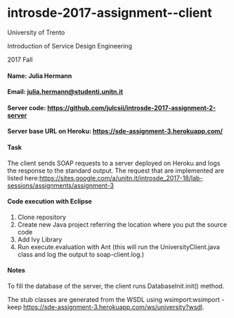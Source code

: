# introsde-2017-assignment--client
University of Trento

Introduction of Service Design Engineering 

2017 Fall

#### Name: Julia Hermann
#### Email: julia.hermann@studenti.unitn.it
#### Server code: https://github.com/julcsii/introsde-2017-assignment-2-server
#### Server base URL on Heroku: https://sde-assignment-3.herokuapp.com/

#### Task
The client sends SOAP requests to a server deployed on Heroku and logs the response to the standard output. The request that are implemented are listed here:https://sites.google.com/a/unitn.it/introsde_2017-18/lab-sessions/assignments/assignment-3  

#### Code execution with Eclipse
1. Clone repository
2. Create new Java project referring the location where you put the source code
3. Add Ivy Library
4. Run execute.evaluation with Ant (this will run the UniversityClient.java class and log the output to  soap-client.log.)

#### Notes
To fill the database of the server, the client runs DatabaseInit.init() method. 

The stub classes are generated from the WSDL using wsimport:wsimport -keep https://sde-assignment-3.herokuapp.com/ws/university?wsdl. 